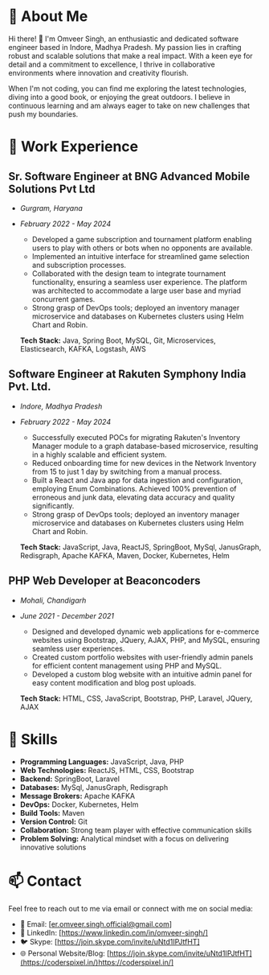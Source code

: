 # 👋 About Me

Hi there! 👋 I'm Omveer Singh, an enthusiastic and dedicated software engineer based in Indore, Madhya Pradesh. My passion lies in crafting robust and scalable solutions that make a real impact. With a keen eye for detail and a commitment to excellence, I thrive in collaborative environments where innovation and creativity flourish.

When I'm not coding, you can find me exploring the latest technologies, diving into a good book, or enjoying the great outdoors. I believe in continuous learning and am always eager to take on new challenges that push my boundaries.

# 💼 Work Experience

## Sr. Software Engineer at BNG Advanced Mobile Solutions Pvt Ltd
- *Gurgram, Haryana*
- *February 2022 - May 2024*
  
  - Developed a game subscription and tournament platform enabling users to play with others or bots when no opponents are available.
  - Implemented an intuitive interface for streamlined game selection and subscription processes.
  - Collaborated with the design team to integrate tournament functionality, ensuring a seamless user experience. The platform was architected to accommodate a large user base and myriad concurrent games.
  - Strong grasp of DevOps tools; deployed an inventory manager microservice and databases on Kubernetes clusters using Helm Chart and Robin.

  **Tech Stack:**
  Java, Spring Boot, MySQL, Git, Microservices, Elasticsearch, KAFKA, Logstash, AWS


## Software Engineer at Rakuten Symphony India Pvt. Ltd.
- *Indore, Madhya Pradesh*
- *February 2022 - May 2024*
  
  - Successfully executed POCs for migrating Rakuten's Inventory Manager module to a graph database-based microservice, resulting in a highly scalable and efficient system.
  - Reduced onboarding time for new devices in the Network Inventory from 15 to just 1 day by switching from a manual process.
  - Built a React and Java app for data ingestion and configuration, employing Enum Combinations. Achieved 100% prevention of erroneous and junk data, elevating data accuracy and quality significantly.
  - Strong grasp of DevOps tools; deployed an inventory manager microservice and databases on Kubernetes clusters using Helm Chart and Robin.

  **Tech Stack:**
  JavaScript, Java, ReactJS, SpringBoot, MySql, JanusGraph, Redisgraph, Apache KAFKA, Maven, Docker, Kubernetes, Helm

## PHP Web Developer at Beaconcoders
- *Mohali, Chandigarh*
- *June 2021 - December 2021*

  - Designed and developed dynamic web applications for e-commerce websites using Bootstrap, JQuery, AJAX, PHP, and MySQL, ensuring seamless user experiences.
  - Created custom portfolio websites with user-friendly admin panels for efficient content management using PHP and MySQL.
  - Developed a custom blog website with an intuitive admin panel for easy content modification and blog post uploads.

  **Tech Stack:**
  HTML, CSS, JavaScript, Bootstrap, PHP, Laravel, JQuery, AJAX

# 🚀 Skills

- **Programming Languages:** JavaScript, Java, PHP
- **Web Technologies:** ReactJS, HTML, CSS, Bootstrap
- **Backend:** SpringBoot, Laravel
- **Databases:** MySql, JanusGraph, Redisgraph
- **Message Brokers:** Apache KAFKA
- **DevOps:** Docker, Kubernetes, Helm
- **Build Tools:** Maven
- **Version Control:** Git
- **Collaboration:** Strong team player with effective communication skills
- **Problem Solving:** Analytical mindset with a focus on delivering innovative solutions

# 📫 Contact

Feel free to reach out to me via email or connect with me on social media:

- 📧 Email: [er.omveer.singh.official@gmail.com]
- 🔗 LinkedIn: [https://www.linkedin.com/in/omveer-singh/]
- 🐦 Skype: [https://join.skype.com/invite/uNtd1IPJtfHT]
- 🌐 Personal Website/Blog: [https://join.skype.com/invite/uNtd1IPJtfHT](https://coderspixel.in/)https://coderspixel.in/]

